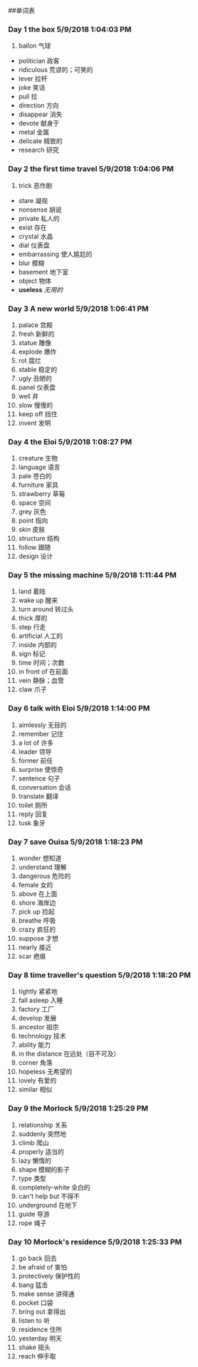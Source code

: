 ##单词表
### Day 1 the box 5/9/2018 1:04:03 PM 

1. ballon 气球 
* politician 政客
* ridiculous 荒谬的；可笑的
* lever 拉杆
* joke 笑话
* pull 拉
* direction 方向
* disappear 消失
* devote 献身于
* metal 金属
* delicate 精致的
* research 研究

### Day 2 the first time travel 5/9/2018 1:04:06 PM 


1. trick 恶作剧
* stare 凝视
* nonsense 胡说
* private 私人的
* exist 存在
* crystal 水晶
* dial 仪表盘
* embarrassing 使人尴尬的
* blur 模糊
* basement 地下室
* object 物体
* **useless** *无用的*

### Day 3 A new world 5/9/2018 1:06:41 PM 

1. palace 宫殿
2. fresh 新鲜的
3. statue 雕像
4. explode 爆炸
5. rot 腐烂
6. stable 稳定的
7. ugly 丑陋的
8. panel 仪表盘
9. well 井
10. slow 慢慢的
11. keep off 挡住
12. invent 发明

### Day 4 the Eloi 5/9/2018 1:08:27 PM 
1. creature 生物
2. language 语言
3. pale 苍白的
4. furniture 家具
5. strawberry 草莓
6. space 空间
7. grey 灰色
8. point 指向
9. skin 皮肤
10. structure 结构
11. follow 跟随
12. design 设计

### Day 5 the missing machine 5/9/2018 1:11:44 PM 
1. land 着陆
2. wake up 醒来
3. turn around 转过头
4. thick 厚的
5. step 行走
6. artificial 人工的
7. inside 内部的
8. sign 标记
9. time 时间；次数
10. in front of 在前面
11. vein 静脉；血管
12. claw 爪子

### Day 6 talk with Eloi 5/9/2018 1:14:00 PM  ###
1. aimlessly 无目的
2. remember 记住
3. a lot of 许多
4. leader 领导
5. former 前任
6. surprise 使惊奇
7. sentence 句子
8. conversation 会话
9. translate 翻译
10. toilet 厕所
11. reply 回复
12. tusk 象牙

### Day 7 save Ouisa 5/9/2018 1:18:23 PM 
1. wonder 想知道
2. understand 理解
3. dangerous 危险的
4. female 女的
5. above 在上面
6. shore 海岸边
7. pick up 捡起
8. breathe 呼吸
9. crazy 疯狂的
10. suppose 才想
11. nearly 接近
12. scar 疤痕

### Day 8 time traveller's question 5/9/2018 1:18:20 PM 
1. tightly 紧紧地
2. fall asleep 入睡
3. factory 工厂
4. develop 发展
5. ancestor 祖宗
6. technology 技术
7. ability 能力
8. in the distance 在远处（目不可及）
9. corner 角落
10. hopeless 无希望的
11. lovely 有爱的
12. similar 相似

### Day 9 the Morlock 5/9/2018 1:25:29 PM 
1. relationship 关系
2. suddenly 突然地
3. climb 爬山
4. properly 适当的
5. lazy 懒惰的
6. shape 模糊的影子
7. type 类型
8. completely-white 全白的
9. can't help but 不得不
10. underground 在地下
11. guide 导游
12. rope 绳子

### Day 10 Morlock's residence 5/9/2018 1:25:33 PM 
1. go back 回去
2. be afraid of 害怕
3. protectively 保护性的
4. bang 猛击
5. make sense 讲得通
6. pocket 口袋
7. bring out 拿得出
8. listen to 听
9. residence 住所
10. yesterday 明天
11. shake 摇头
12. reach 伸手取

 


